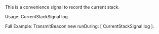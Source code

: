 This is a convenience signal to record the current stack.

Usage:
	CurrentStackSignal log
	
Full Example:
	TransmitBeacon new 
		runDuring: [ 
			CurrentStackSignal log ].
